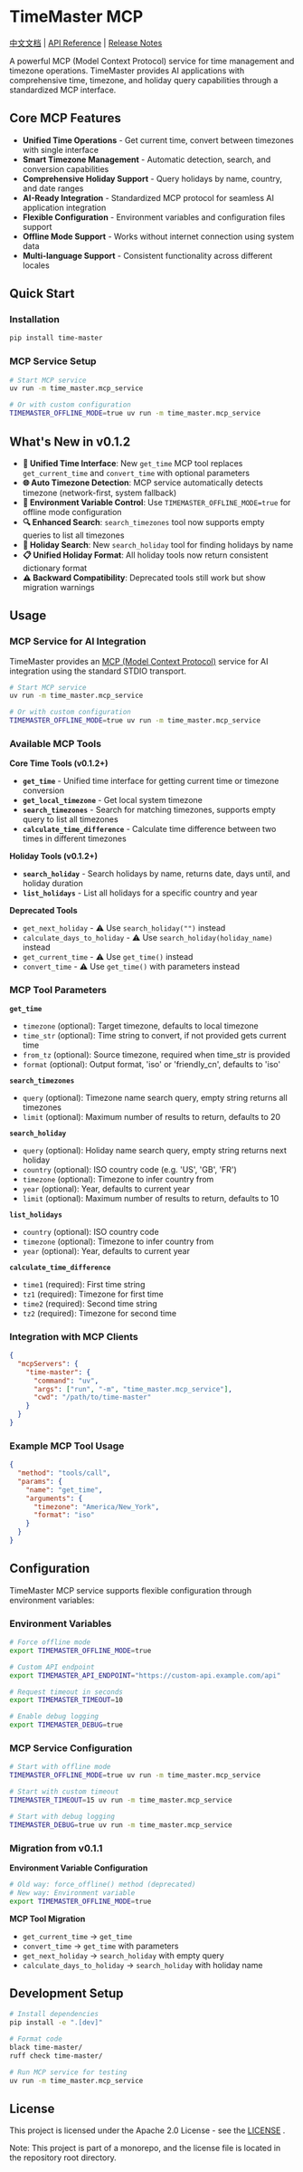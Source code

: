 # TimeMaster MCP

[中文文档](README_ZH.md) | [API Reference](API_REFERENCE.md) | [Release Notes](RELEASE_NOTES.md)

A powerful MCP (Model Context Protocol) service for time management and timezone operations. TimeMaster provides AI applications with comprehensive time, timezone, and holiday query capabilities through a standardized MCP interface.

## Core MCP Features

- **Unified Time Operations** - Get current time, convert between timezones with single interface
- **Smart Timezone Management** - Automatic detection, search, and conversion capabilities
- **Comprehensive Holiday Support** - Query holidays by name, country, and date ranges
- **AI-Ready Integration** - Standardized MCP protocol for seamless AI application integration
- **Flexible Configuration** - Environment variables and configuration files support
- **Offline Mode Support** - Works without internet connection using system data
- **Multi-language Support** - Consistent functionality across different locales

## Quick Start

### Installation

```bash
pip install time-master
```

### MCP Service Setup

```bash
# Start MCP service
uv run -m time_master.mcp_service

# Or with custom configuration
TIMEMASTER_OFFLINE_MODE=true uv run -m time_master.mcp_service
```

## What's New in v0.1.2

- **🔄 Unified Time Interface**: New `get_time` MCP tool replaces `get_current_time` and `convert_time` with optional parameters
- **🌐 Auto Timezone Detection**: MCP service automatically detects timezone (network-first, system fallback)
- **🔧 Environment Variable Control**: Use `TIMEMASTER_OFFLINE_MODE=true` for offline mode configuration
- **🔍 Enhanced Search**: `search_timezones` tool now supports empty queries to list all timezones
- **🎉 Holiday Search**: New `search_holiday` tool for finding holidays by name
- **📋 Unified Holiday Format**: All holiday tools now return consistent dictionary format
- **⚠️ Backward Compatibility**: Deprecated tools still work but show migration warnings

## Usage

### MCP Service for AI Integration

TimeMaster provides an [MCP (Model Context Protocol)](https://modelcontextprotocol.io/) service for AI integration using the standard STDIO transport.

```bash
# Start MCP service
uv run -m time_master.mcp_service

# Or with custom configuration
TIMEMASTER_OFFLINE_MODE=true uv run -m time_master.mcp_service
```

### Available MCP Tools

**Core Time Tools (v0.1.2+)**

- **`get_time`** - Unified time interface for getting current time or timezone conversion
- **`get_local_timezone`** - Get local system timezone
- **`search_timezones`** - Search for matching timezones, supports empty query to list all timezones
- **`calculate_time_difference`** - Calculate time difference between two times in different timezones

**Holiday Tools (v0.1.2+)**

- **`search_holiday`** - Search holidays by name, returns date, days until, and holiday duration
- **`list_holidays`** - List all holidays for a specific country and year

**Deprecated Tools**
- `get_next_holiday` - ⚠️ Use `search_holiday("")` instead
- `calculate_days_to_holiday` - ⚠️ Use `search_holiday(holiday_name)` instead
- `get_current_time` - ⚠️ Use `get_time()` instead
- `convert_time` - ⚠️ Use `get_time()` with parameters instead

### MCP Tool Parameters

**`get_time`**
- `timezone` (optional): Target timezone, defaults to local timezone
- `time_str` (optional): Time string to convert, if not provided gets current time
- `from_tz` (optional): Source timezone, required when time_str is provided
- `format` (optional): Output format, 'iso' or 'friendly_cn', defaults to 'iso'

**`search_timezones`**
- `query` (optional): Timezone name search query, empty string returns all timezones
- `limit` (optional): Maximum number of results to return, defaults to 20

**`search_holiday`**
- `query` (optional): Holiday name search query, empty string returns next holiday
- `country` (optional): ISO country code (e.g. 'US', 'GB', 'FR')
- `timezone` (optional): Timezone to infer country from
- `year` (optional): Year, defaults to current year
- `limit` (optional): Maximum number of results to return, defaults to 10

**`list_holidays`**
- `country` (optional): ISO country code
- `timezone` (optional): Timezone to infer country from
- `year` (optional): Year, defaults to current year

**`calculate_time_difference`**
- `time1` (required): First time string
- `tz1` (required): Timezone for first time
- `time2` (required): Second time string
- `tz2` (required): Timezone for second time

### Integration with MCP Clients

```json
{
  "mcpServers": {
    "time-master": {
      "command": "uv",
      "args": ["run", "-m", "time_master.mcp_service"],
      "cwd": "/path/to/time-master"
    }
  }
}
```

### Example MCP Tool Usage

```json
{
  "method": "tools/call",
  "params": {
    "name": "get_time",
    "arguments": {
      "timezone": "America/New_York",
      "format": "iso"
    }
  }
}
```

## Configuration

TimeMaster MCP service supports flexible configuration through environment variables:

### Environment Variables

```bash
# Force offline mode
export TIMEMASTER_OFFLINE_MODE=true

# Custom API endpoint
export TIMEMASTER_API_ENDPOINT="https://custom-api.example.com/api"

# Request timeout in seconds
export TIMEMASTER_TIMEOUT=10

# Enable debug logging
export TIMEMASTER_DEBUG=true
```

### MCP Service Configuration

```bash
# Start with offline mode
TIMEMASTER_OFFLINE_MODE=true uv run -m time_master.mcp_service

# Start with custom timeout
TIMEMASTER_TIMEOUT=15 uv run -m time_master.mcp_service

# Start with debug logging
TIMEMASTER_DEBUG=true uv run -m time_master.mcp_service
```

### Migration from v0.1.1

**Environment Variable Configuration**
```bash
# Old way: force_offline() method (deprecated)
# New way: Environment variable
export TIMEMASTER_OFFLINE_MODE=true
```

**MCP Tool Migration**
- `get_current_time` → `get_time`
- `convert_time` → `get_time` with parameters
- `get_next_holiday` → `search_holiday` with empty query
- `calculate_days_to_holiday` → `search_holiday` with holiday name

## Development Setup

```bash
# Install dependencies
pip install -e ".[dev]"

# Format code
black time-master/
ruff check time-master/

# Run MCP service for testing
uv run -m time_master.mcp_service
```

## License

This project is licensed under the Apache 2.0 License - see the [LICENSE](../../LICENSE) .

Note: This project is part of a monorepo, and the license file is located in the repository root directory.